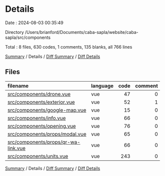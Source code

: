 # Details

Date : 2024-08-03 00:35:49

Directory /Users/brianford/Documents/caba-sapla/website/caba-sapla/src/components

Total : 8 files,  630 codes, 1 comments, 135 blanks, all 766 lines

[Summary](results.md) / Details / [Diff Summary](diff.md) / [Diff Details](diff-details.md)

## Files
| filename | language | code | comment | blank | total |
| :--- | :--- | ---: | ---: | ---: | ---: |
| [src/components/drone.vue](/src/components/drone.vue) | vue | 47 | 0 | 13 | 60 |
| [src/components/exterior.vue](/src/components/exterior.vue) | vue | 52 | 1 | 12 | 65 |
| [src/components/google-map.vue](/src/components/google-map.vue) | vue | 15 | 0 | 6 | 21 |
| [src/components/info.vue](/src/components/info.vue) | vue | 66 | 0 | 15 | 81 |
| [src/components/opening.vue](/src/components/opening.vue) | vue | 76 | 0 | 22 | 98 |
| [src/components/props/modal.vue](/src/components/props/modal.vue) | vue | 65 | 0 | 11 | 76 |
| [src/components/props/qr-wa-link.vue](/src/components/props/qr-wa-link.vue) | vue | 66 | 0 | 12 | 78 |
| [src/components/units.vue](/src/components/units.vue) | vue | 243 | 0 | 44 | 287 |

[Summary](results.md) / Details / [Diff Summary](diff.md) / [Diff Details](diff-details.md)